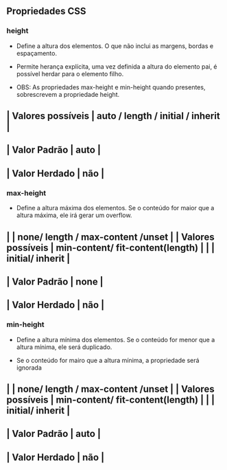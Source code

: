 ## Propriedades CSS

### height 

- Define a altura dos elementos. O que não inclui as margens, bordas e espaçamento.

- Permite herança explícita, uma vez definida a altura do elemento pai, é possível herdar para o elemento filho.

* OBS: As propriedades max-height e min-height quando presentes, sobrescrevem a propriedade height. 

| Valores possíveis | auto / length / initial / inherit |
---------------------------------------------------------
| Valor Padrão      |  auto                             |
---------------------------------------------------------
| Valor Herdado     |  não                              |
---------------------------------------------------------

### max-height 

- Define a altura máxima dos elementos. Se o conteúdo for maior que a altura máxima, ele irá gerar um overflow. 


|                   | none/ length / max-content /unset |
| Valores possíveis | min-content/ fit-content(length)  |
|                   | initial/ inherit                  |
---------------------------------------------------------
| Valor Padrão      |  none                             |
---------------------------------------------------------
| Valor Herdado     |  não                              |
---------------------------------------------------------

### min-height 

- Define a altura mínima dos elementos. Se o conteúdo for menor que a altura mínima, ele será duplicado.

- Se o conteúdo for mairo que a altura mínima, a propriedade será ignorada


|                   | none/ length / max-content /unset |
| Valores possíveis | min-content/ fit-content(length)  |
|                   | initial/ inherit                  |
---------------------------------------------------------
| Valor Padrão      |  auto                             |
---------------------------------------------------------
| Valor Herdado     |  não                              |
---------------------------------------------------------